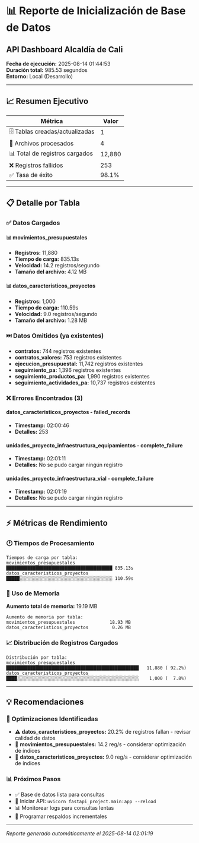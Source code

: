 # 📊 Reporte de Inicialización de Base de Datos
## API Dashboard Alcaldía de Cali

**Fecha de ejecución:** 2025-08-14 01:44:53  
**Duración total:** 985.53 segundos  
**Entorno:** Local (Desarrollo)  

---

## 📈 Resumen Ejecutivo

| Métrica | Valor |
|---------|-------|
| 🗄️ Tablas creadas/actualizadas | 1 |
| 📁 Archivos procesados | 4 |
| 📊 Total de registros cargados | 12,880 |
| ❌ Registros fallidos | 253 |
| ✅ Tasa de éxito | 98.1% |

---

## 📋 Detalle por Tabla

### ✅ Datos Cargados

#### 📊 movimientos_presupuestales
- **Registros:** 11,880
- **Tiempo de carga:** 835.13s
- **Velocidad:** 14.2 registros/segundo
- **Tamaño del archivo:** 4.12 MB

#### 📊 datos_caracteristicos_proyectos
- **Registros:** 1,000
- **Tiempo de carga:** 110.59s
- **Velocidad:** 9.0 registros/segundo
- **Tamaño del archivo:** 1.28 MB

### ⏭️ Datos Omitidos (ya existentes)
- **contratos:** 744 registros existentes
- **contratos_valores:** 753 registros existentes
- **ejecucion_presupuestal:** 11,742 registros existentes
- **seguimiento_pa:** 1,396 registros existentes
- **seguimiento_productos_pa:** 1,990 registros existentes
- **seguimiento_actividades_pa:** 10,737 registros existentes

### ❌ Errores Encontrados (3)

#### datos_caracteristicos_proyectos - failed_records
- **Timestamp:** 02:00:46
- **Detalles:** 253

#### unidades_proyecto_infraestructura_equipamientos - complete_failure
- **Timestamp:** 02:01:11
- **Detalles:** No se pudo cargar ningún registro

#### unidades_proyecto_infraestructura_vial - complete_failure
- **Timestamp:** 02:01:19
- **Detalles:** No se pudo cargar ningún registro

---

## ⚡ Métricas de Rendimiento

### 🕐 Tiempos de Procesamiento

```
Tiempos de carga por tabla:
movimientos_presupuestales          ████████████████████████████████████████ 835.13s
datos_caracteristicos_proyectos     █████░░░░░░░░░░░░░░░░░░░░░░░░░░░░░░░░░░░ 110.59s
```

### 💾 Uso de Memoria

**Aumento total de memoria:** 19.19 MB

```
Aumento de memoria por tabla:
movimientos_presupuestales             18.93 MB
datos_caracteristicos_proyectos         0.26 MB
```

### 📈 Distribución de Registros Cargados

```
Distribución por tabla:
movimientos_presupuestales          ██████████████████████████████████████████████████   11,880 ( 92.2%)
datos_caracteristicos_proyectos     ████░░░░░░░░░░░░░░░░░░░░░░░░░░░░░░░░░░░░░░░░░░░░░░    1,000 (  7.8%)
```

---

## 💡 Recomendaciones

### 🔧 Optimizaciones Identificadas

- ⚠️ **datos_caracteristicos_proyectos:** 20.2% de registros fallan - revisar calidad de datos
- 🐌 **movimientos_presupuestales:** 14.2 reg/s - considerar optimización de índices
- 🐌 **datos_caracteristicos_proyectos:** 9.0 reg/s - considerar optimización de índices

### 📊 Próximos Pasos
- ✅ Base de datos lista para consultas
- 🚀 Iniciar API: `uvicorn fastapi_project.main:app --reload`
- 📊 Monitorear logs para consultas lentas
- 🔄 Programar respaldos incrementales

---

*Reporte generado automáticamente el 2025-08-14 02:01:19*
